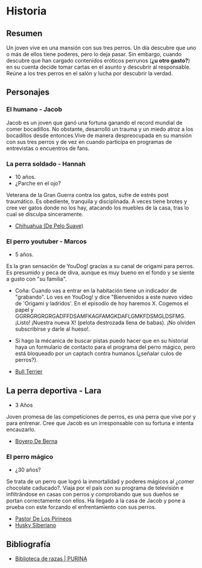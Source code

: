 # Historia

## Resumen

Un joven vive en una mansión con sus tres perros. Un día descubre que uno o más de ellos tiene poderes, pero lo deja pasar. Sin embargo, cuando descubre que han cargado contenidos eróticos perrunos (**¿u otro gasto?**) en su cuenta decide tomar cartas en el asunto y descubrir al responsable. Reúne a los tres perros en el salón y lucha por descubrir la verdad.

## Personajes

### El humano - Jacob

Jacob es un joven que ganó una fortuna ganando el record mundial de comer bocadillos. No obstante, desarrolló un trauma y un miedo atroz a los bocadillos desde entonces.Vive de manera despreocupada en su mansión con sus tres perros y de vez en cuando participa en programas de entrevistas o encuentros de fans.

### La perra soldado - Hannah

- 10 años.
- ¿Parche en el ojo?

Veterana de la Gran Guerra contra los gatos, sufre de estrés post traumático. Es obediente, tranquila y disciplinada. A veces tiene brotes y cree ver gatos donde no los hay, atacando los muebles de la casa, tras lo cual se disculpa sinceramente.

- [Chihuahua (De Pelo Suave)](https://www.purina.es/perros/razas-de-perro/chihuahua-de-pelo-suave)

### El perro youtuber - Marcos

- 5 años.

Es la gran sensación de YouDog! gracias a su canal de origami para perros. Es presumido y peca de diva, aunque es muy bueno en el fondo y se siente a gusto con "su familia".

- Coña: Cuando vas a entrar en la habitación tiene un indicador de "grabando". Lo ves en YouDog! y dice "Bienvenidos a este nuevo vídeo de 'Origami y ladridos'. En el episodio de hoy haremos X. Cogemos el papel y GGRRGRGRGRGADFFDSAMFKAGFAMGKDAFLGMKFDSMGLDSFMG. ¡Listo! ¡Nuestra nueva X! (pelota destrozada llena de babas). ¡No olviden subscribirse y darle al hueso!. 

- Si hago la mécanica de buscar pistas puedo hacer que en su historial haya un formulario de contacto para el programa del perro mágico, pero está bloqueado por un captach contra humanos (¿señalar culos de perros?).

- [Bull Terrier](https://www.purina.es/perros/razas-de-perro/bull-terrier)

## La perra deportiva - Lara

- 3 Años

Joven promesa de las competiciones de perros, es una perra que vive por y para entrenar. Cree que Jacob es un irresponsable con su fortuna e intenta encauzarlo.

- [Boyero De Berna](https://www.purina.es/perros/razas-de-perro/boyero-de-berna)

### El perro mágico

- ¿30 años?

Se trata de un perro que logró la inmortalidad y poderes mágicos al ¿comer chocolate caducado?. Viaja por el país con su programa de televisión e infiltrándose en casas con perros y comprobando que sus dueños se portan correctamente con ellos. Ha llegado a la casa de Jacob y pone a prueba con este forzando el enfrentamiento con sus perros.

- [Pastor De Los Pirineos](https://www.purina.es/perros/razas-de-perro/pastor-de-los-pirineos)
- [Husky Siberiano](https://www.purina.es/perros/razas-de-perro/husky-siberiano)

## Bibliografía

- [Biblioteca de razas | PURINA](https://www.purina.es/perros/razas-de-perro/tipos-de-razas-de-perro)
